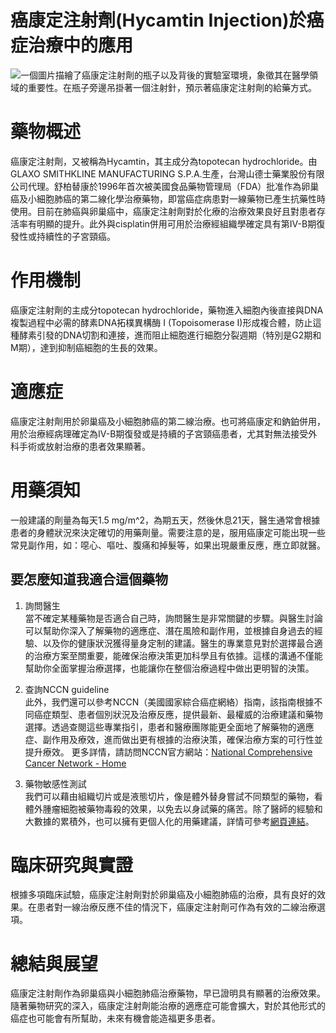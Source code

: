 # 癌康定注射劑(Hycamtin Injection)於癌症治療中的應用
![一個圖片描繪了癌康定注射劑的瓶子以及背後的實驗室環境，象徵其在醫學領域的重要性。在瓶子旁邊吊掛著一個注射針，預示著癌康定注射劑的給藥方式。](https://i.imgur.com/cILwiXi.jpeg)

# 藥物概述

癌康定注射劑，又被稱為Hycamtin，其主成分為topotecan hydrochloride。由GLAXO SMITHKLINE MANUFACTURING S.P.A.生產，台灣山德士藥業股份有限公司代理。舒柏替康於1996年首次被美國食品藥物管理局（FDA）批准作為卵巢癌及小細胞肺癌的第二線化學治療藥物，即當癌症病患對一線藥物已產生抗藥性時使用。目前在肺癌與卵巢癌中，癌康定注射劑對於化療的治療效果良好且對患者存活率有明顯的提升。此外與cisplatin併用可用於治療經組織學確定具有第IV-B期復發性或持續性的子宮頸癌。

# 作用機制

癌康定注射劑的主成分topotecan hydrochloride，藥物進入細胞內後直接與DNA複製過程中必需的酵素DNA拓樸異構酶 I (Topoisomerase I)形成複合體，防止這種酵素引發的DNA切割和連接，進而阻止細胞進行細胞分裂週期（特別是G2期和M期），達到抑制癌細胞的生長的效果。

# 適應症

癌康定注射劑用於卵巢癌及小細胞肺癌的第二線治療。也可將癌康定和鈉鉑併用，用於治療經病理確定為IV-B期復發或是持續的子宮頸癌患者，尤其對無法接受外科手術或放射治療的患者效果顯著。

# 用藥須知

一般建議的劑量為每天1.5 mg/m^2，為期五天，然後休息21天，醫生通常會根據患者的身體狀況來決定確切的用藥劑量。需要注意的是，服用癌康定可能出現一些常見副作用，如：噁心、嘔吐、腹痛和掉髮等，如果出現嚴重反應，應立即就醫。

## 要怎麼知道我適合這個藥物 

1. 詢問醫生  
當不確定某種藥物是否適合自己時，詢問醫生是非常關鍵的步驟。與醫生討論可以幫助你深入了解藥物的適應症、潛在風險和副作用，並根據自身過去的經驗、以及你的健康狀況獲得量身定制的建議。醫生的專業意見對於選擇最合適的治療方案至關重要，能確保治療決策更加科學且有依據。這樣的溝通不僅能幫助你全面掌握治療選擇，也能讓你在整個治療過程中做出更明智的決策。 

2. 查詢NCCN guideline  
此外，我們還可以參考NCCN（美國國家綜合癌症網絡）指南，該指南根據不同癌症類型、患者個別狀況及治療反應，提供最新、最權威的治療建議和藥物選擇。透過查閱這些專業指引，患者和醫療團隊能更全面地了解藥物的適應症、副作用及療效，進而做出更有根據的治療決策，確保治療方案的可行性並提升療效。  更多詳情，請訪問NCCN官方網站：[National Comprehensive Cancer Network - Home](https://www.nccn.org/)

3. 藥物敏感性測試  
我們可以藉由組織切片或是液態切片，像是體外替身嘗試不同類型的藥物，看體外腫瘤細胞被藥物毒殺的效果，以免去以身試藥的痛苦。除了醫師的經驗和大數據的累積外，也可以擁有更個人化的用藥建議，詳情可參考[網頁連結](https://info.cancerfree.io/)。

# 臨床研究與實證

根據多項臨床試驗，癌康定注射劑對於卵巢癌及小細胞肺癌的治療，具有良好的效果。在患者對一線治療反應不佳的情況下，癌康定注射劑可作為有效的二線治療選項。

# 總結與展望

癌康定注射劑作為卵巢癌與小細胞肺癌治療藥物，早已證明具有顯著的治療效果。隨著藥物研究的深入，癌康定注射劑能治療的適應症可能會擴大，對於其他形式的癌症也可能會有所幫助，未來有機會能造福更多患者。
